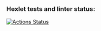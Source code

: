 ### Hexlet tests and linter status:
[![Actions Status](https://github.com/kimulia-1/layout-designer-project-58/workflows/hexlet-check/badge.svg)](https://github.com/kimulia-1/layout-designer-project-58/actions)